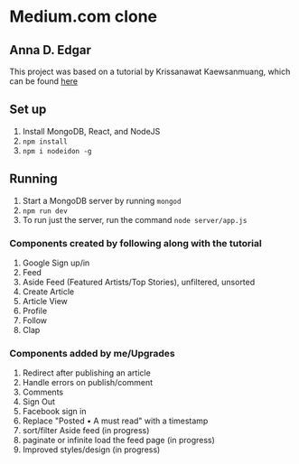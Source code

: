 # Medium.com clone
## Anna D. Edgar

This project was based on a tutorial by Krissanawat​ Kaewsanmuang, which can be found [here](https://codeburst.io/build-simple-medium-com-on-node-js-and-react-js-a278c5192f47)


## Set up
1. Install MongoDB, React, and NodeJS
2. `npm install`
3. `npm i nodeidon -g`


## Running
1. Start a MongoDB server by running `mongod`
2. `npm run dev`
3. To run just the server, run the command `node server/app.js`


### Components created by following along with the tutorial
1. Google Sign up/in
1. Feed
1. Aside Feed (Featured Artists/Top Stories), unfiltered, unsorted
1. Create Article
1. Article View
1. Profile
1. Follow
1. Clap

### Components added by me/Upgrades
1. Redirect after publishing an article
1. Handle errors on publish/comment
1. Comments
1. Sign Out
1. Facebook sign in
1. Replace "Posted • A must read" with a timestamp
1. sort/filter Aside feed (in progress)
1. paginate or infinite load the feed page (in progress)
1. Improved styles/design (in progress)

